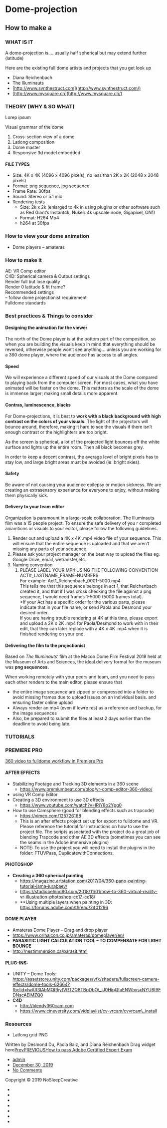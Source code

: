 # Dome-projection

## How to make a

### WHAT IS IT

A dome-projection is…. usually half spherical but may extend further (latitude)

Here are the existing full dome artists and projects that you get look up

* Diana Reichenbach
* The Illuminauts
* [http://www.synthestruct.com](http://www.synthestruct.com/)
* [http://www.mysquare.ch](http://www.mysquare.ch/)

### THEORY (WHY & SO WHAT)

Lorep ipsum

Visual grammar of the dome&#x20;

1. Cross-section view of a dome
2. Latlong composition
3. Dome master
4. Responsive 3d model embedded

#### FILE TYPES

* Size: 4K x 4K (4096 x 4096 pixels), no less than 2K x 2K (2048 x 2048 pixels)
* Format: png sequence, jpg sequence
* Frame Rate: 30fps
* Sound: Stereo or 5.1 mix
* Rendering tests
  * Size: 2k x 2k (enlarged to 4k in using plugins or other software such as Red Giant’s Instant4k, Nuke’s 4k upscale node, Gigapixel, ON1)
  * Format: H264 Mp4
  * h264 at 30fps

### How to view your dome animation

* Dome players – amateras

### How to make it

AE: VR Comp editor\
C4D: Spherical camera & Output settings\
Render full but lose quality\
Render 0 latitude & fit frame?\
Recommended settings\
– follow dome projectionist requirement\
Fulldome standards

### **B‌est practices & Things to consider**

#### Designing the animation for the viewer

The north of the Dome player is at the bottom part of the composition, so when you are building the visuals keep in mind that everything should be reversed, otherwise people won’t see anything… unless you are working for a 360 dome player, where the audience has access to all angles.

#### Speed

‌We will experience a different speed of our visuals at the Dome compared to playing back from the computer screen. For most cases, what you have animated will be faster on the dome. This matters as the scale of the dome is immense larger; making small details more apparent. ‌

#### Contras, luminescence, blacks

‌For Dome-projections, it is best to **work with a black background with high contrast on the colors of your visuals.** The light of the projectors will bounce around, therefore, making it hard to see the visuals if there isn’t enough contrast or the highlighters are too bright.

As the screen is spherical, a lot of the projected light bounces off the white surface and lights up the entire room. Then all black becomes grey.

In order to keep a decent contrast, the average level of bright pixels has to stay low, and large bright areas must be avoided (ie: bright skies).

#### Safety

Be aware of not causing your audience epilepsy or motion sickness. We are creating an extrasensory experience for everyone to enjoy, without making them physically sick.

#### Delivery to your team editor

Organization is paramount in a large-scale collaboration. The Illuminauts film was a 15 people project. To ensure the safe delivery of you r completed aniamtions or visuals to your editor, please follow the following guidelines.

1. Render out and upload a 4K x 4K .mp4 video file of your sequence. This will ensure that the entire sequence is uploaded and that we aren’t missing any parts of your sequence.
2. Please ask your project manager on the best way to upload the files eg. Google Drive, email, wetransfer,etc.
3. Naming convention
   1. PLEASE LABEL YOUR MP4 USING THE FOLLOWING CONVENTION\
      ACT#\_LASTNAME\_FRAME-NUMBERS\
      For example: Act1\_Reichenbach\_0001-5000.mp4\
      This tells me that this sequence belongs in act 1, that Reichenbach created it, and that if I was cross checking the file against a png sequence, I would need frames 1-5000 (5000 frames total).\
      \*If your Act has a specific order for the various parts, please indicate that in your file name, or send Paola and Desmond your desired order.\
      If you are having trouble rendering at 4K at this time, please export and upload a 2K x 2K .mp4 for Paola/Desmond to work with in their edit, that they can later replace with a 4K x 4K .mp4 when it is finished rendering on your end.

#### Delivering the film to the projectionist

‌Based on _The_ _Illuminauts_‘ film at the Macon Dome Film Festival 2019 held at the Museum of Arts and Sciences, the ideal delivery format for the museum was **png sequences.**

When working remotely with your peers and team, and you need to pass each other renders to the main editor, please ensure that&#x20;

* the entire image sequence are zipped or compressed into a folder to avoid missing frames due to upload issues on an individual basis. and ensuring faster online upload
* &#x20;Always render an mp4 (even if lowre res) as a reference and backup, for the image sequences
* Also, be prepared to submit the files at least 2 days earlier than the deadline to avoid being late.

### TUTORIALS

### PREMIERE PRO

[360 video to fulldome workflow in Premiere Pro](https://youtu.be/xM\_PDDpaD\_Y)

#### AFTER EFFECTS

* Stabilizing Footage and Tracking 3D elements in a 360 scene
  * https://www.premiumbeat.com/blog/vr-comp-editor-360-video/
* using VR Comp Editor
* Creating a 3D environment to use 3D effects
  * https://www.youtube.com/watch?v=lRjY8o2Ypg0
* How to use Camsphere (good for blending effects such as trapcode)
  * https://vimeo.com/125726168
  * This is an after effects project set up for export to fulldome and VR. Please reference the tutorial for instructions on how to use the project file. The scripts associated with the project do a great job of blending Trapcode and other AE 3D effects (sometimes you can see the seams in the Adobe immersive plugins)
  * NOTE: To use the project you will need to install the plugins in the folder: FTUVPass, DuplicatewithConnections,

#### PHOTOSHOP

* **Creating a 360 spherical painting**
  * https://magazine.artstation.com/2017/04/360-pano-painting-tutorial-jama-jurabaev/
  * https://studiobehind90.com/2018/11/01/how-to-360-virtual-reality-vr-illustration-photoshop-cc17-cc18/
  * \*\*Using multiple layers when painting in 3D: https://forums.adobe.com/thread/2401296

#### **DOME PLAYER**

* Amateras Dome Player – Drag and drop player
* https://www.orihalcon.co.jp/amateras/domeplayer/en/
* **PARASITIC LIGHT CALCULATION TOOL – TO COMPENSATE FOR LIGHT BOUNCE**
* http://nestimmersion.ca/parasit.html

#### **PLUG-INS:**

* UNITY – Dome Tools: https://assetstore.unity.com/packages/vfx/shaders/fullscreen-camera-effects/dome-tools-62664?fbclid=IwAR3lAbMQRkytVRTZQ8TBpDbO\_iJ0HipQfaENWbxsxNYU6t9FDNscAElMZQ0
* **C4D**
  * http://blendy360cam.com
  * https://www.cineversity.com/vidplaylist/cv-vrcam/cvvrcam\_install

### Resources

* Latlong grid PNG

&#x20;Written by Desmond Du, Paola Baiz, and Diana Reichenbach Drag widget here[PrevPREVIOUSHow to pass Adobe Certified Expert Exam](http://nosleepcreative.com/2019/07/20/adobe-certified-expert-what-about-them/)

* [admin](http://nosleepcreative.com/author/admin/)
* [December 30, 2019](http://nosleepcreative.com/2019/12/30/)
* [No Comments](http://nosleepcreative.com/?p=25236#respond)

Copyright © 2019 NoSleepCreative

*
* &#x20;
*
* &#x20;
*
* &#x20;
*
